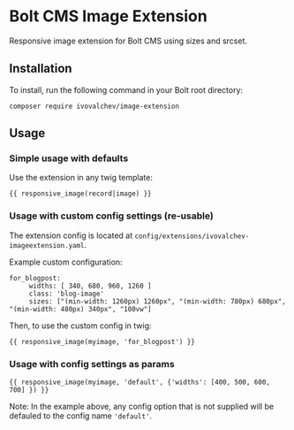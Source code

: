 # Bolt CMS Image Extension

Responsive image extension for Bolt CMS using sizes and srcset.

## Installation

To install, run the following command in your Bolt root directory:

```composer require ivovalchev/image-extension```

## Usage

### Simple usage with defaults

Use the extension in any twig template:

```{{ responsive_image(record|image) }}```

### Usage with custom config settings (re-usable)

The extension config is located at ```config/extensions/ivovalchev-imageextension.yaml```.

Example custom configuration:

```
for_blogpost:
     widths: [ 340, 680, 960, 1260 ]
     class: 'blog-image'
     sizes: ["(min-width: 1260px) 1260px", "(min-width: 780px) 680px", "(min-width: 480px) 340px", "100vw"]
```

Then, to use the custom config in twig:

```
{{ responsive_image(myimage, 'for_blogpost') }}
```

### Usage with config settings as params

```
{{ responsive_image(myimage, 'default', {'widths': [400, 500, 600, 700] }) }}
```

Note: In the example above, any config option that is not supplied will be defauled to the config name `'default'`.
